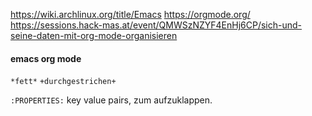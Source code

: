 https://wiki.archlinux.org/title/Emacs
https://orgmode.org/
https://sessions.hack-mas.at/event/QMWSzNZYF4EnHj6CP/sich-und-seine-daten-mit-org-mode-organisieren

#### emacs org mode

`*fett*` 
`+durchgestrichen+`

`:PROPERTIES:` key value pairs, zum aufzuklappen. 
